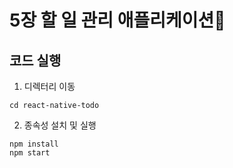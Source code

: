 # 5장 할 일 관리 애플리케이션

## 코드 실행

1. 디렉터리 이동

```
cd react-native-todo
```

2. 종속성 설치 및 실행

```
npm install
npm start
```
